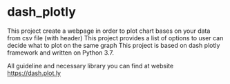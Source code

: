 # dash_plotly
This project create a webpage in order to plot chart bases on your data from csv file (with header)
This project provides a list of options to user can decide what to plot on the same graph
This project is based on dash plotly framework and written on Python 3.7.

All guideline and necessary library you can find at website https://dash.plot.ly
